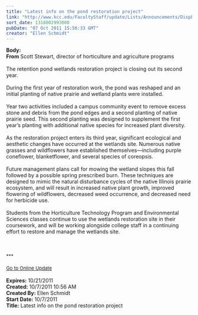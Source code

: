 ```yaml
---
title: "Latest info on the pond restoration project"
link: "http://www.kcc.edu/FacultyStaff/update/Lists/Announcements/DispForm.aspx?ID=469"
sort_date: 1318002993000
pubDate: "07 Oct 2011 15:56:33 GMT"
creator: "Ellen Schmidt"
---
```


<div><b>Body:</b> <div class="ExternalClassE65637958A4A43D5944513F504CA72D8"><div><strong>From</strong> Scott Stewart, director of horticulture and agriculture programs</div>
<div> </div>
<div>The retention pond wetlands restoration project is closing out its second year.</div>
<div> </div>
<div>During the first year of restoration work, the pond was reshaped and an initial planting of native prairie and wetland plants were installed. </div>
<div> </div>
<div>Year two activities included a campus community event to remove excess stone and debris from the pond edges and a second planting of native prairie seed. This second planting was designed to supplement the first year’s planting with additional native species for increased plant diversity. </div>
<div> </div>
<div>As the restoration project enters its third year, significant ecological and aesthetic changes have occurred at the wetlands site. Numerous native grasses and wildflowers have established themselves—including purple coneflower, blanketflower, and several species of coreopsis. </div>
<div> </div>
<div>Future management plans call for mowing the wetland slopes this fall followed by a possible spring prescribed burn. These techniques are designed to mimic the natural disturbance cycles of the native Illinois prairie ecosystem, and will result in increased native plant growth, improved flowering of wildflowers, decreased weed occurrence, and decreased need for herbicide use. </div>
<div> </div>
<div>Students from the Horticulture Technology Program and Environmental Sciences classes continue to use the wetlands restoration site in their coursework, and will be working alongside college staff in a continuing effort to restore and manage the wetlands site.<br />
<div><font size="2"><br /></font> </div>
<div><font size="2"></font> </div>
<div><font size="2">***</font></div>
<div><br /><font size="2"><a href="/FacultyStaff/update/Pages/dailyupdate.aspx">Go to Online Update</a></font></div>
<div><font size="2"></font> </div></div></div></div>
<div><b>Expires:</b> 10/21/2011</div>
<div><b>Created:</b> 10/7/2011 10:56 AM</div>
<div><b>Created By:</b> Ellen Schmidt</div>
<div><b>Start Date:</b> 10/7/2011</div>
<div><b>Title:</b> Latest info on the pond restoration project</div>
